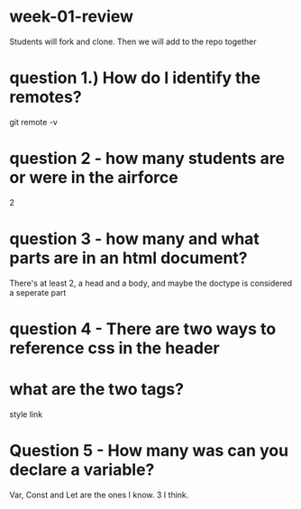 # week-01-review
Students will fork and clone. Then we will add to the repo together

# question 1.) How do I identify the remotes?
git remote -v

# question 2 - how many students are or were in the airforce
2

# question 3 - how many and what parts are in an html document?

There's at least 2, a head and a body, and maybe the doctype is considered a seperate part

# question 4 - There are two ways to reference css in the header
# what are the two tags?

style 
link

# Question 5 - How many was can you declare a variable?

Var, Const and Let are the ones I know. 3 I think.